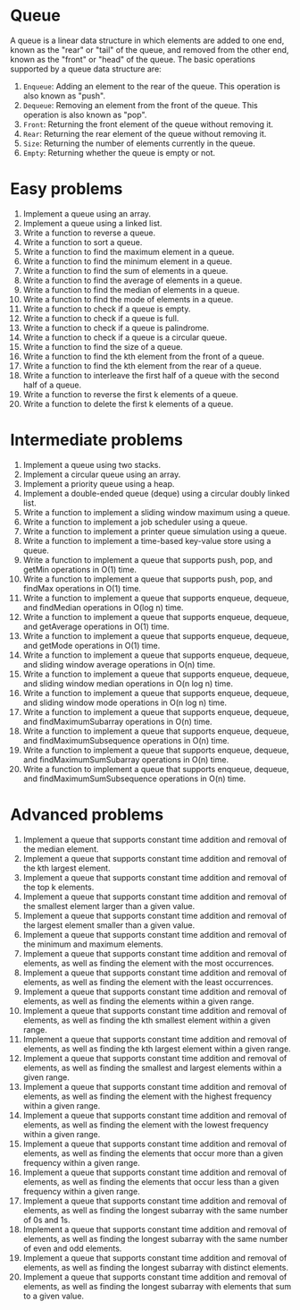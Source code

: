 # Queue

A queue is a linear data structure in which elements are added to one end, known as the "rear" or "tail" of the queue, and removed from the other end, known as the "front" or "head" of the queue. The basic operations supported by a queue data structure are:

1. `Enqueue`: Adding an element to the rear of the queue. This operation is also known as "push".
1. `Dequeue`: Removing an element from the front of the queue. This operation is also known as "pop".
1. `Front`: Returning the front element of the queue without removing it.
1. `Rear`: Returning the rear element of the queue without removing it.
1. `Size`: Returning the number of elements currently in the queue.
1. `Empty`: Returning whether the queue is empty or not.


# Easy problems

1. Implement a queue using an array.
1. Implement a queue using a linked list.
1. Write a function to reverse a queue.
1. Write a function to sort a queue.
1. Write a function to find the maximum element in a queue.
1. Write a function to find the minimum element in a queue.
1. Write a function to find the sum of elements in a queue.
1. Write a function to find the average of elements in a queue.
1. Write a function to find the median of elements in a queue.
1. Write a function to find the mode of elements in a queue.
1. Write a function to check if a queue is empty.
1. Write a function to check if a queue is full.
1. Write a function to check if a queue is palindrome.
1. Write a function to check if a queue is a circular queue.
1. Write a function to find the size of a queue.
1. Write a function to find the kth element from the front of a queue.
1. Write a function to find the kth element from the rear of a queue.
1. Write a function to interleave the first half of a queue with the second half of a queue.
1. Write a function to reverse the first k elements of a queue.
1. Write a function to delete the first k elements of a queue.

# Intermediate problems

1. Implement a queue using two stacks.
1. Implement a circular queue using an array.
1. Implement a priority queue using a heap.
1. Implement a double-ended queue (deque) using a circular doubly linked list.
1. Write a function to implement a sliding window maximum using a queue.
1. Write a function to implement a job scheduler using a queue.
1. Write a function to implement a printer queue simulation using a queue.
1. Write a function to implement a time-based key-value store using a queue.
1. Write a function to implement a queue that supports push, pop, and getMin operations in O(1) time.
1. Write a function to implement a queue that supports push, pop, and findMax operations in O(1) time.
1. Write a function to implement a queue that supports enqueue, dequeue, and findMedian operations in O(log n) time.
1. Write a function to implement a queue that supports enqueue, dequeue, and getAverage operations in O(1) time.
1. Write a function to implement a queue that supports enqueue, dequeue, and getMode operations in O(1) time.
1. Write a function to implement a queue that supports enqueue, dequeue, and sliding window average operations in O(n) time.
1. Write a function to implement a queue that supports enqueue, dequeue, and sliding window median operations in O(n log n) time.
1. Write a function to implement a queue that supports enqueue, dequeue, and sliding window mode operations in O(n log n) time.
1. Write a function to implement a queue that supports enqueue, dequeue, and findMaximumSubarray operations in O(n) time.
1. Write a function to implement a queue that supports enqueue, dequeue, and findMaximumSubsequence operations in O(n) time.
1. Write a function to implement a queue that supports enqueue, dequeue, and findMaximumSumSubarray operations in O(n) time.
1. Write a function to implement a queue that supports enqueue, dequeue, and findMaximumSumSubsequence operations in O(n) time.


# Advanced problems

1. Implement a queue that supports constant time addition and removal of the median element.
1. Implement a queue that supports constant time addition and removal of the kth largest element.
1. Implement a queue that supports constant time addition and removal of the top k elements.
1. Implement a queue that supports constant time addition and removal of the smallest element larger than a given value.
1. Implement a queue that supports constant time addition and removal of the largest element smaller than a given value.
1. Implement a queue that supports constant time addition and removal of the minimum and maximum elements.
1. Implement a queue that supports constant time addition and removal of elements, as well as finding the element with the most occurrences.
1. Implement a queue that supports constant time addition and removal of elements, as well as finding the element with the least occurrences.
1. Implement a queue that supports constant time addition and removal of elements, as well as finding the elements within a given range.
1. Implement a queue that supports constant time addition and removal of elements, as well as finding the kth smallest element within a given range.
1. Implement a queue that supports constant time addition and removal of elements, as well as finding the kth largest element within a given range.
1. Implement a queue that supports constant time addition and removal of elements, as well as finding the smallest and largest elements within a given range.
1. Implement a queue that supports constant time addition and removal of elements, as well as finding the element with the highest frequency within a given range.
1. Implement a queue that supports constant time addition and removal of elements, as well as finding the element with the lowest frequency within a given range.
1. Implement a queue that supports constant time addition and removal of elements, as well as finding the elements that occur more than a given frequency within a given range.
1. Implement a queue that supports constant time addition and removal of elements, as well as finding the elements that occur less than a given frequency within a given range.
1. Implement a queue that supports constant time addition and removal of elements, as well as finding the longest subarray with the same number of 0s and 1s.
1. Implement a queue that supports constant time addition and removal of elements, as well as finding the longest subarray with the same number of even and odd elements.
1. Implement a queue that supports constant time addition and removal of elements, as well as finding the longest subarray with distinct elements.
1. Implement a queue that supports constant time addition and removal of elements, as well as finding the longest subarray with elements that sum to a given value.
